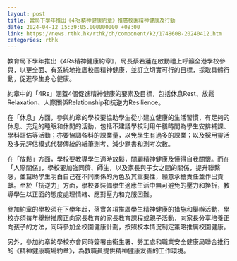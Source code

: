 ```yaml
---
layout: post
title: 當局下學年推出《4Rs精神健康約章》推廣校園精神健康及行動
date: 2024-04-12 15:39:05.000000000 +08:00
link: https://news.rthk.hk/rthk/ch/component/k2/1748608-20240412.htm
categories: rthk
---
```


教育局下學年推出《4Rs精神健康約章》，局長蔡若蓮在啟動禮上呼籲全港學校參與，以更全面、有系統地推廣校園精神健康，並訂立切實可行的目標，採取具體行動，促進學生身心健康。

約章中的「4Rs」涵蓋4個促進精神健康的要素及目標，包括休息Rest、放鬆Relaxation、人際關係Relationship和抗逆力Resilience。

在「休息」方面，參與約章的學校要協助學生從小建立健康的生活習慣，有足夠的休息、充足的睡眠和休閒的活動，包括不建議學校利用午膳時間為學生安排補課、學科評估等活動；亦要協調各科的課業量，以免學生有過多的課業；以及採用靈活及多元評估模式代替傳統的紙筆測考、減少默書和測考次數。

在「放鬆」方面，學校要教導學生適時放鬆，關顧精神健康及懂得自我關懷。而在「人際關係」，學校要加強同儕、師生，以及家長與子女之間的關係，提升聯繫感，並幫助學生明白自己在不同關係的角色及其重要性，願意承擔責任並作出貢獻。至於「抗逆力」方面，學校要裝備學生適應生活中無可避免的壓力和挫折，教導學生以正面的態度處理情緒、應對壓力和克服困難。

參加約章的學校須在下學年起，落實各項推廣學生精神健康的措施和舉辦活動，學校亦須每年舉辦推廣正向家長教育的家長教育課程或親子活動，向家長分享培養正向孩子的方法，同時參加全校園健康計劃，按照校本情況制定策略推廣校園健康。

另外，參加約章的學校亦會同時簽署由衞生署、勞工處和職業安全健康局聯合推行的《精神健康職場約章》，為教職員提供精神健康友善的工作環境。
